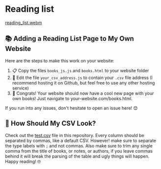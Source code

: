 # Reading list

[reading_list.webm](https://user-images.githubusercontent.com/17600982/234714380-9842ca92-6fef-47bf-8510-b2dfc83e7f42.webm)

## 📚 Adding a Reading List Page to My Own Website

Here are the steps to make this work on your website:

1. 📋 Copy the files `books_js.js` and `books.html` to your website folder
2. 📝 Edit the file `your_csv_address.js` to contain your `.csv` file address
   (I recommend hosting it on Github, but feel free to use any other hosting service)
3. 🎉 Congrats! Your website should now have a cool new page with your own books! Just navigate to your-website.com/books.html.

If you run into any issues, don't hesitate to open an issue here! 😊

## 📖 How Should My CSV Look?

Check out the [test.csv](test.csv) file in this repository.
Every column should be separated by commas, like a default CSV. However! make sure to separate the type labels with `;` and not commas. Also make sure to trim any single comma from the title of books, or notes, or authors, if you leave commas behind it will break the parsing of the table and ugly things will happen.
Happy reading! 🤓

